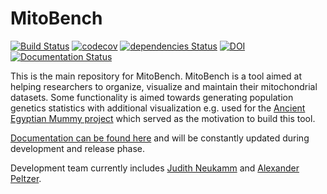 # MitoBench

[![Build Status](https://travis-ci.org/Integrative-Transcriptomics/MitoBench.svg?branch=master)](https://travis-ci.org/Integrative-Transcriptomics/MitoBench)
[![codecov](https://codecov.io/gh/Integrative-Transcriptomics/MitoBench/branch/master/graph/badge.svg)](https://codecov.io/gh/Integrative-Transcriptomics/MitoBench)
[![dependencies Status](https://david-dm.org/thomasjo/atom-latex/status.svg)](https://david-dm.org/thomasjo/atom-latex)
[![DOI](https://zenodo.org/badge/72427990.svg)](https://zenodo.org/badge/latestdoi/72427990)
[![Documentation Status](https://readthedocs.org/projects/mitobench/badge/?version=latest)](http://mitobench.readthedocs.io/en/latest/?badge=latest)

This is the main repository for MitoBench. MitoBench is a tool aimed at helping researchers to organize, visualize and maintain their mitochondrial datasets. Some functionality is aimed towards generating population genetics statistics with additional visualization e.g. used for the [Ancient Egyptian Mummy project](https://www.nature.com/articles/ncomms15694) which served as the motivation to build this tool. 

[Documentation can be found here](https://readthedocs.org/projects/mitobench) and will be constantly updated during development and release phase. 

Development team currently includes [Judith Neukamm](https://github.com/JudithNeukamm) and [Alexander Peltzer](https://github.com/apeltzer). 
